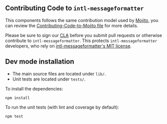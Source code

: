 Contributing Code to `intl-messageformatter`
--------------------------------------------

This components follows the same contribution model used by [Mojito][], you can
review the [Contributing-Code-to-Mojito file][] for more details.

Please be sure to sign our [CLA][] before you submit pull requests or otherwise contribute to `intl-messageformatter`.
This protects `intl-messageformatter` developers, who rely on [intl-messageformatter's MIT license][].

[intl-messageformatter's MIT license]: https://github.com/yahoo/intl-messageformatter-polyfill/blob/master/LICENSE.txt
[CLA]: http://developer.yahoo.com/cocktails/mojito/cla/
[Mojito]: https://github.com/yahoo/mojito
[Contributing-Code-to-Mojito file]: https://github.com/yahoo/mojito/wiki/Contributing-Code-to-Mojito


Dev mode installation
---------------------

- The main source files are located under `lib/`.
- Unit tests are located under `tests/`.

To install the dependencies:

    npm install

To run the unit tests (with lint and coverage by default):

    npm test

    
